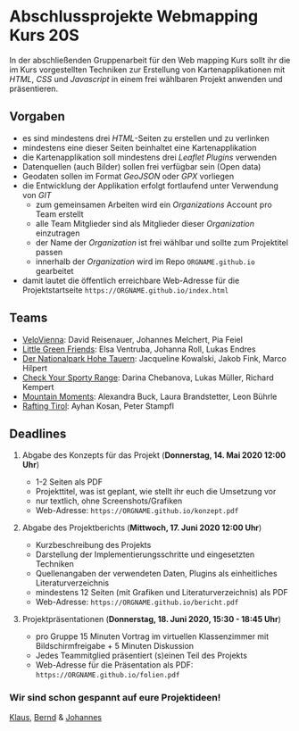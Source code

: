 # Abschlussprojekte Webmapping Kurs 20S

In der abschließenden Gruppenarbeit für den Web mapping Kurs sollt ihr die im Kurs vorgestellten Techniken zur Erstellung von Kartenapplikationen mit *HTML*, *CSS* und *Javascript* in einem frei wählbaren Projekt anwenden und präsentieren.

## Vorgaben

- es sind mindestens drei *HTML*-Seiten zu erstellen und zu verlinken
- mindestens eine dieser Seiten beinhaltet eine Kartenapplikation
- die Kartenapplikation soll mindestens drei *Leaflet Plugins* verwenden
- Datenquellen (auch Bilder) sollen frei verfügbar sein (Open data)
- Geodaten sollen im Format *GeoJSON* oder *GPX* vorliegen
- die Entwicklung der Applikation erfolgt fortlaufend unter Verwendung von *GIT*
    * zum gemeinsamen Arbeiten wird ein *Organizations* Account pro Team erstellt
    * alle Team Mitglieder sind als Mitglieder dieser *Organization* einzutragen
    * der Name der *Organization* ist frei wählbar und sollte zum Projektitel passen
    * innerhalb der *Organization* wird im Repo `ORGNAME.github.io` gearbeitet
- damit lautet die öffentlich erreichbare Web-Adresse für die Projektstartseite `https://ORGNAME.github.io/index.html`

## Teams

* [VeloVienna](https://velovienna.github.io/): David Reisenauer, Johannes Melchert, Pia Feiel
* [Little Green Friends](https://littlegreenfriends.github.io/): Elsa Ventruba, Johanna Roll, Lukas Endres
* [Der Nationalpark Hohe Tauern](https://tauernhoch.github.io/): Jacqueline Kowalski, Jakob Fink, Marco Hilpert
* [Check Your Sporty Range](https://sportyrange.github.io/): Darina Chebanova, Lukas Müller, Richard Kempert
* [Mountain Moments](https://ibkdrei.github.io/): Alexandra Buck, Laura Brandstetter, Leon Bührle
* [Rafting Tirol](https://outdooractiv.github.io/): Ayhan Kosan, Peter Stampfl


## Deadlines

1. Abgabe des Konzepts für das Projekt (**Donnerstag, 14. Mai 2020 12:00 Uhr**)
    - 1-2 Seiten als PDF
    - Projekttitel, was ist geplant, wie stellt ihr euch die Umsetzung vor
    - nur textlich, ohne Screenshots/Grafiken
    - Web-Adresse: `https://ORGNAME.github.io/konzept.pdf`

2. Abgabe des Projektberichts (**Mittwoch, 17. Juni 2020 12:00 Uhr**)
    - Kurzbeschreibung des Projekts
    - Darstellung der Implementierungsschritte und eingesetzten Techniken
    - Quellenangaben der verwendeten Daten, Plugins als einheitliches Literaturverzeichnis
    - mindestens 12 Seiten (mit Grafiken und Literaturverzeichnis) als PDF
    - Web-Adresse: `https://ORGNAME.github.io/bericht.pdf`

3. Projektpräsentationen (**Donnerstag, 18. Juni 2020, 15:30 - 18:45 Uhr**)
    - pro Gruppe 15 Minuten Vortrag im virtuellen Klassenzimmer mit Bildschirmfreigabe + 5 Minuten Diskussion
    - Jedes Teammitglied präsentiert (s)einen Teil des Projekts
    - Web-Adresse für die Präsentation als PDF: `https://ORGNAME.github.io/folien.pdf`

### Wir sind schon gespannt auf eure Projektideen!

[Klaus](mailto:klaus.foerster@uibk.ac.at), [Bernd](mailto:bernd.oeggl@uibk.ac.at) & [Johannes](mailto:johannes.branke@student.uibk.ac.at)
